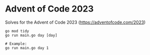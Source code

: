 # Advent of Code 2023
Solves for the Advent of Code 2023 (https://adventofcode.com/2023)

```
go mod tidy
go run main.go day [day]

# Example:
go run main.go day 1
```